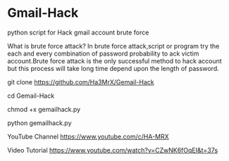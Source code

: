 # Gmail-Hack

python script for Hack gmail account brute force

What is brute force attack?
In brute force attack,script or program try the each and every combination of password probability
to ack victim account.Brute force attack is the only successful method to hack account
but this process will take long time depend upon the length of password.

git clone https://github.com/Ha3MrX/Gemail-Hack


cd Gemail-Hack

chmod +x gemailhack.py

python gemailhack.py

YouTube Channel
https://www.youtube.com/c/HA-MRX

Video Tutorial
https://www.youtube.com/watch?v=CZwNK6fOqEI&t=37s

